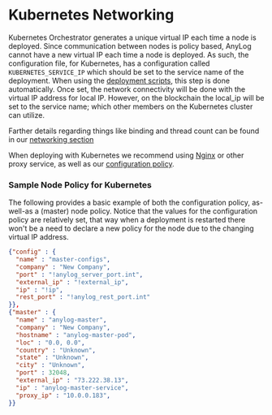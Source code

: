 # Kubernetes Networking

Kubernetes Orchestrator generates a unique virtual IP each time a node is deployed. Since communication between nodes is 
policy based, AnyLog cannot have a new virtual IP each time a node is deployed. As such, the configuration file, for
Kubernetes, has a configuration called `KUBERNETES_SERVICE_IP` which should be set to the service name of the deployment.
When using the [deployment scripts](deploying_node.md), this step is done automatically. Once set, the network 
connectivity will be done with the virtual IP address for local IP. However, on the blockchain the local_ip will be set 
to the service name; which other members on the Kubernetes cluster can utilize.

Farther details regarding things like binding and thread count can be found in our [networking section](../../network%20configuration.md)

When deploying with Kubernetes we recommend using [Nginx](https://www.nginx.com/) or other proxy service, as well as our
[configuration policy](../../policies.md).

### Sample Node Policy for Kubernetes
The following provides a basic example of both the configuration policy, as-well-as a (master) node policy. 
Notice that the values for the configuration policy are relatively set, that way when a deployment is restarted there
won't be a need to declare a new policy for the node due to the changing virtual IP address.

```json 
{"config" : {
  "name" : "master-configs",
  "company" : "New Company",
  "port" : "!anylog_server_port.int",
  "external_ip" : "!external_ip",
  "ip" : "!ip",
  "rest_port" : "!anylog_rest_port.int"
}},
{"master" : {
  "name" : "anylog-master",
  "company" : "New Company",
  "hostname" : "anylog-master-pod", 
  "loc" : "0.0, 0.0",
  "country" : "Unknown",
  "state" : "Unknown",
  "city" : "Unknown",
  "port" : 32048,
  "external_ip" : "73.222.38.13",
  "ip" : "anylog-master-service",
  "proxy_ip" : "10.0.0.183",
}}
```

